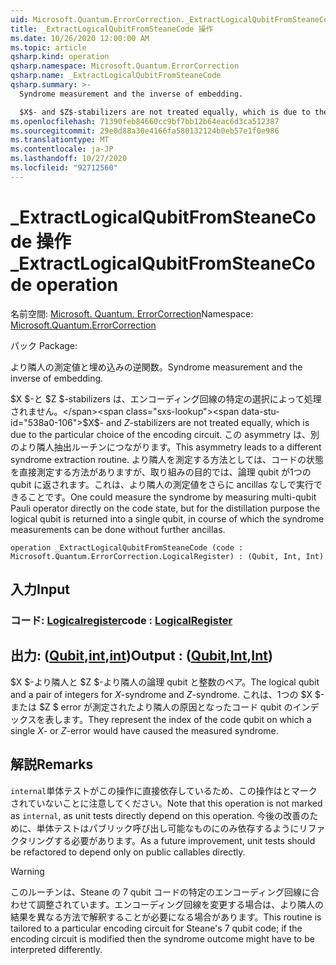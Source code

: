 ```yaml
---
uid: Microsoft.Quantum.ErrorCorrection._ExtractLogicalQubitFromSteaneCode
title: _ExtractLogicalQubitFromSteaneCode 操作
ms.date: 10/26/2020 12:00:00 AM
ms.topic: article
qsharp.kind: operation
qsharp.namespace: Microsoft.Quantum.ErrorCorrection
qsharp.name: _ExtractLogicalQubitFromSteaneCode
qsharp.summary: >-
  Syndrome measurement and the inverse of embedding.

  $X$- and $Z$-stabilizers are not treated equally, which is due to the particular choice of the encoding circuit. This asymmetry leads to a different syndrome extraction routine. One could measure the syndrome by measuring multi-qubit Pauli operator directly on the code state, but for the distillation purpose the logical qubit is returned into a single qubit, in course of which the syndrome measurements can be done without further ancillas.
ms.openlocfilehash: 71390feb84660cc9bf7bb12b64eac6d3ca512387
ms.sourcegitcommit: 29e0d88a30e4166fa580132124b0eb57e1f0e986
ms.translationtype: MT
ms.contentlocale: ja-JP
ms.lasthandoff: 10/27/2020
ms.locfileid: "92712560"
---
```

# <a name="_extractlogicalqubitfromsteanecode-operation"></a><span data-ttu-id="538a0-102">_ExtractLogicalQubitFromSteaneCode 操作</span><span class="sxs-lookup"><span data-stu-id="538a0-102">_ExtractLogicalQubitFromSteaneCode operation</span></span>

<span data-ttu-id="538a0-103">名前空間: [Microsoft. Quantum. ErrorCorrection](xref:Microsoft.Quantum.ErrorCorrection)</span><span class="sxs-lookup"><span data-stu-id="538a0-103">Namespace: [Microsoft.Quantum.ErrorCorrection](xref:Microsoft.Quantum.ErrorCorrection)</span></span>

<span data-ttu-id="538a0-104">パック [](https://nuget.org/packages/)</span><span class="sxs-lookup"><span data-stu-id="538a0-104">Package: [](https://nuget.org/packages/)</span></span>


<span data-ttu-id="538a0-105">より隣人の測定値と埋め込みの逆関数。</span><span class="sxs-lookup"><span data-stu-id="538a0-105">Syndrome measurement and the inverse of embedding.</span></span>

<span data-ttu-id="538a0-106">$X $-と $Z $-stabilizers は、エンコーディング回線の特定の選択によって処理されません。</span><span class="sxs-lookup"><span data-stu-id="538a0-106">$X$- and $Z$-stabilizers are not treated equally, which is due to the particular choice of the encoding circuit.</span></span>
<span data-ttu-id="538a0-107">この asymmetry は、別のより隣人抽出ルーチンにつながります。</span><span class="sxs-lookup"><span data-stu-id="538a0-107">This asymmetry leads to a different syndrome extraction routine.</span></span>
<span data-ttu-id="538a0-108">より隣人を測定する方法としては、コードの状態を直接測定する方法がありますが、取り組みの目的では、論理 qubit が1つの qubit に返されます。これは、より隣人の測定値をさらに ancillas なしで実行できることです。</span><span class="sxs-lookup"><span data-stu-id="538a0-108">One could measure the syndrome by measuring multi-qubit Pauli operator directly on the code state, but for the distillation purpose the logical qubit is returned into a single qubit, in course of which the syndrome measurements can be done without further ancillas.</span></span>

```qsharp
operation _ExtractLogicalQubitFromSteaneCode (code : Microsoft.Quantum.ErrorCorrection.LogicalRegister) : (Qubit, Int, Int)
```


## <a name="input"></a><span data-ttu-id="538a0-109">入力</span><span class="sxs-lookup"><span data-stu-id="538a0-109">Input</span></span>

### <a name="code--logicalregister"></a><span data-ttu-id="538a0-110">コード: [Logicalregister](xref:Microsoft.Quantum.ErrorCorrection.LogicalRegister)</span><span class="sxs-lookup"><span data-stu-id="538a0-110">code : [LogicalRegister](xref:Microsoft.Quantum.ErrorCorrection.LogicalRegister)</span></span>





## <a name="output--qubitintint"></a><span data-ttu-id="538a0-111">出力: ([Qubit](xref:microsoft.quantum.lang-ref.qubit),[int](xref:microsoft.quantum.lang-ref.int),[int](xref:microsoft.quantum.lang-ref.int))</span><span class="sxs-lookup"><span data-stu-id="538a0-111">Output : ([Qubit](xref:microsoft.quantum.lang-ref.qubit),[Int](xref:microsoft.quantum.lang-ref.int),[Int](xref:microsoft.quantum.lang-ref.int))</span></span>

<span data-ttu-id="538a0-112">$X $-より隣人と $Z $-より隣人の論理 qubit と整数のペア。</span><span class="sxs-lookup"><span data-stu-id="538a0-112">The logical qubit and a pair of integers for $X$-syndrome and $Z$-syndrome.</span></span>
<span data-ttu-id="538a0-113">これは、1つの $X $-または $Z $ error が測定されたより隣人の原因となったコード qubit のインデックスを表します。</span><span class="sxs-lookup"><span data-stu-id="538a0-113">They represent the index of the code qubit on which a single $X$- or $Z$-error would have caused the measured syndrome.</span></span>

## <a name="remarks"></a><span data-ttu-id="538a0-114">解説</span><span class="sxs-lookup"><span data-stu-id="538a0-114">Remarks</span></span>

<span data-ttu-id="538a0-115">`internal`単体テストがこの操作に直接依存しているため、この操作はとマークされていないことに注意してください。</span><span class="sxs-lookup"><span data-stu-id="538a0-115">Note that this operation is not marked as `internal`, as unit tests directly depend on this operation.</span></span> <span data-ttu-id="538a0-116">今後の改善のために、単体テストはパブリック呼び出し可能なものにのみ依存するようにリファクタリングする必要があります。</span><span class="sxs-lookup"><span data-stu-id="538a0-116">As a future improvement, unit tests should be refactored to depend only on public callables directly.</span></span>

> [!WARNING]
> <span data-ttu-id="538a0-117">このルーチンは、Steane の 7 qubit コードの特定のエンコーディング回線に合わせて調整されています。エンコーディング回線を変更する場合は、より隣人の結果を異なる方法で解釈することが必要になる場合があります。</span><span class="sxs-lookup"><span data-stu-id="538a0-117">This routine is tailored to a particular encoding circuit for Steane's 7 qubit code; if the encoding circuit is modified then the syndrome outcome might have to be interpreted differently.</span></span>